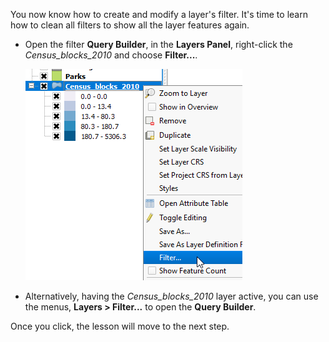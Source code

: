 You now know how to create and modify a layer's filter. It's time to learn
how to clean all filters to show all the layer features again.

- Open the filter **Query Builder**, in the **Layers Panel**,
right-click the *Census_blocks_2010* and choose **Filter...**.

    ![open_filter_from_context_menu.png](open_filter_from_context_menu.png)

- Alternatively, having the *Census_blocks_2010* layer active,
you can use the menus, **Layers > Filter...** to open the **Query Builder**.

Once you click, the lesson will move to the next step.